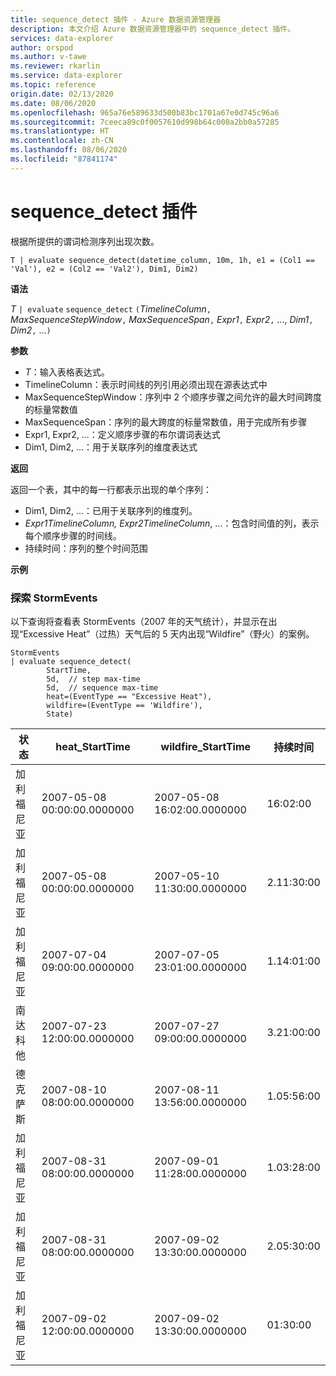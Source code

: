 ```yaml
---
title: sequence_detect 插件 - Azure 数据资源管理器
description: 本文介绍 Azure 数据资源管理器中的 sequence_detect 插件。
services: data-explorer
author: orspod
ms.author: v-tawe
ms.reviewer: rkarlin
ms.service: data-explorer
ms.topic: reference
origin.date: 02/13/2020
ms.date: 08/06/2020
ms.openlocfilehash: 965a76e589633d500b83bc1701a67e0d745c96a6
ms.sourcegitcommit: 7ceeca89c0f0057610d998b64c000a2bb0a57285
ms.translationtype: HT
ms.contentlocale: zh-CN
ms.lasthandoff: 08/06/2020
ms.locfileid: "87841174"
---
```

# <a name="sequence_detect-plugin"></a>sequence_detect 插件

根据所提供的谓词检测序列出现次数。

```kusto
T | evaluate sequence_detect(datetime_column, 10m, 1h, e1 = (Col1 == 'Val'), e2 = (Col2 == 'Val2'), Dim1, Dim2)
```

**语法**

*T* `| evaluate` `sequence_detect` `(`*TimelineColumn*`,` *MaxSequenceStepWindow*`,` *MaxSequenceSpan*`,` *Expr1*`,` *Expr2*`,` ..., *Dim1*`,` *Dim2*`,` ...`)`

**参数**

* *T*：输入表格表达式。
* TimelineColumn：表示时间线的列引用必须出现在源表达式中
* MaxSequenceStepWindow：序列中 2 个顺序步骤之间允许的最大时间跨度的标量常数值
* MaxSequenceSpan：序列的最大跨度的标量常数值，用于完成所有步骤
* Expr1, Expr2, ...：定义顺序步骤的布尔谓词表达式
* Dim1, Dim2, ...：用于关联序列的维度表达式

**返回**

返回一个表，其中的每一行都表示出现的单个序列：

* Dim1, Dim2, ...：已用于关联序列的维度列。
* *Expr1*_*TimelineColumn*, *Expr2*_*TimelineColumn*, ...：包含时间值的列，表示每个顺序步骤的时间线。
* 持续时间：序列的整个时间范围

**示例**

### <a name="exploring-storm-events"></a>探索 StormEvents 

以下查询将查看表 StormEvents（2007 年的天气统计），并显示在出现“Excessive Heat”（过热）天气后的 5 天内出现“Wildfire”（野火）的案例。

<!-- csl: https://help.kusto.chinacloudapi.cn/Samples -->
```kusto
StormEvents
| evaluate sequence_detect(
        StartTime,
        5d,  // step max-time
        5d,  // sequence max-time
        heat=(EventType == "Excessive Heat"), 
        wildfire=(EventType == 'Wildfire'), 
        State)
```

|状态|heat_StartTime|wildfire_StartTime|持续时间|
|---|---|---|---|
|加利福尼亚|2007-05-08 00:00:00.0000000|2007-05-08 16:02:00.0000000|16:02:00|
|加利福尼亚|2007-05-08 00:00:00.0000000|2007-05-10 11:30:00.0000000|2.11:30:00|
|加利福尼亚|2007-07-04 09:00:00.0000000|2007-07-05 23:01:00.0000000|1.14:01:00|
|南达科他|2007-07-23 12:00:00.0000000|2007-07-27 09:00:00.0000000|3.21:00:00|
|德克萨斯|2007-08-10 08:00:00.0000000|2007-08-11 13:56:00.0000000|1.05:56:00|
|加利福尼亚|2007-08-31 08:00:00.0000000|2007-09-01 11:28:00.0000000|1.03:28:00|
|加利福尼亚|2007-08-31 08:00:00.0000000|2007-09-02 13:30:00.0000000|2.05:30:00|
|加利福尼亚|2007-09-02 12:00:00.0000000|2007-09-02 13:30:00.0000000|01:30:00|
